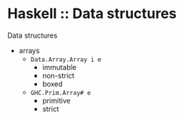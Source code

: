 # Haskell :: Data structures

Data structures
- arrays
  - `Data.Array.Array i e`
    - immutable
    - non-strict
    - boxed
  - `GHC.Prim.Array# e`
    - primitive
    - strict
